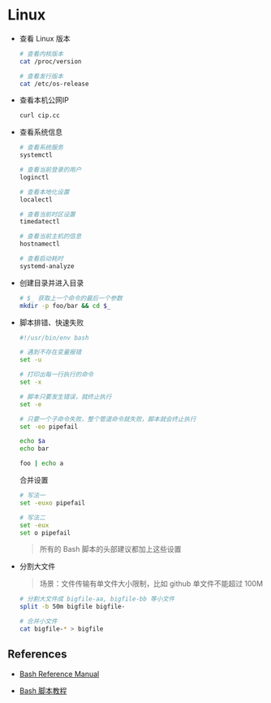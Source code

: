# Linux

- 查看 Linux 版本

    ```bash
    # 查看内核版本
    cat /proc/version

    # 查看发行版本
    cat /etc/os-release
    ```

- 查看本机公网IP

    ```bash
    curl cip.cc
    ```

- 查看系统信息

    ```bash
    # 查看系统服务
    systemctl

    # 查看当前登录的用户
    loginctl

    # 查看本地化设置
    localectl

    # 查看当前时区设置
    timedatectl

    # 查看当前主机的信息
    hostnamectl

    # 查看启动耗时
    systemd-analyze
    ```

- 创建目录并进入目录

    ```bash
    # $_ 获取上一个命令的最后一个参数
    mkdir -p foo/bar && cd $_
    ```

- 脚本排错、快速失败

    ```bash
    #!/usr/bin/env bash

    # 遇到不存在变量报错
    set -u

    # 打印出每一行执行的命令
    set -x

    # 脚本只要发生错误，就终止执行
    set -e

    # 只要一个子命令失败，整个管道命令就失败，脚本就会终止执行
    set -eo pipefail

    echo $a
    echo bar

    foo | echo a
    ```

    合并设置

    ```bash
    # 写法一
    set -euxo pipefail

    # 写法二
    set -eux
    set o pipefail
    ```

    > 所有的 Bash 脚本的头部建议都加上这些设置

- 分割大文件

    > 场景：文件传输有单文件大小限制，比如 github 单文件不能超过 100M

    ```bash
    # 分割大文件成 bigfile-aa, bigfile-bb 等小文件
    split -b 50m bigfile bigfile-

    # 合并小文件
    cat bigfile-* > bigfile
    ```

## References

- [Bash Reference Manual](http://www.gnu.org/software/bash/manual/html_node/)

- [Bash 脚本教程](https://wangdoc.com/bash/)